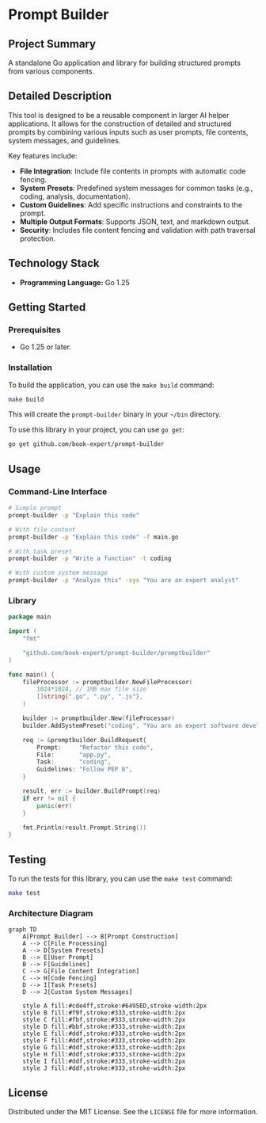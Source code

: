 # Prompt Builder

## Project Summary

A standalone Go application and library for building structured prompts from various components.

## Detailed Description

This tool is designed to be a reusable component in larger AI helper applications. It allows for the construction of detailed and structured prompts by combining various inputs such as user prompts, file contents, system messages, and guidelines.

Key features include:

-   **File Integration**: Include file contents in prompts with automatic code fencing.
-   **System Presets**: Predefined system messages for common tasks (e.g., coding, analysis, documentation).
-   **Custom Guidelines**: Add specific instructions and constraints to the prompt.
-   **Multiple Output Formats**: Supports JSON, text, and markdown output.
-   **Security**: Includes file content fencing and validation with path traversal protection.

## Technology Stack

-   **Programming Language:** Go 1.25

## Getting Started

### Prerequisites

-   Go 1.25 or later.

### Installation

To build the application, you can use the `make build` command:

```bash
make build
```

This will create the `prompt-builder` binary in your `~/bin` directory.

To use this library in your project, you can use `go get`:

```bash
go get github.com/book-expert/prompt-builder
```

## Usage

### Command-Line Interface

```bash
# Simple prompt
prompt-builder -p "Explain this code"

# With file content
prompt-builder -p "Explain this code" -f main.go

# With task preset
prompt-builder -p "Write a function" -t coding

# With custom system message
prompt-builder -p "Analyze this" -sys "You are an expert analyst"
```

### Library

```go
package main

import (
    "fmt"

    "github.com/book-expert/prompt-builder/promptbuilder"
)

func main() {
    fileProcessor := promptbuilder.NewFileProcessor(
        1024*1024, // 1MB max file size
        []string{".go", ".py", ".js"},
    )

    builder := promptbuilder.New(fileProcessor)
    builder.AddSystemPreset("coding", "You are an expert software developer.")

    req := &promptbuilder.BuildRequest{
        Prompt:     "Refactor this code",
        File:       "app.py",
        Task:       "coding",
        Guidelines: "Follow PEP 8",
    }

    result, err := builder.BuildPrompt(req)
    if err != nil {
        panic(err)
    }

    fmt.Println(result.Prompt.String())
}
```

## Testing

To run the tests for this library, you can use the `make test` command:

```bash
make test
```

### Architecture Diagram

```mermaid
graph TD
    A[Prompt Builder] --> B[Prompt Construction]
    A --> C[File Processing]
    A --> D[System Presets]
    B --> E[User Prompt]
    B --> F[Guidelines]
    C --> G[File Content Integration]
    C --> H[Code Fencing]
    D --> I[Task Presets]
    D --> J[Custom System Messages]
    
    style A fill:#cde4ff,stroke:#6495ED,stroke-width:2px
    style B fill:#f9f,stroke:#333,stroke-width:2px
    style C fill:#fbf,stroke:#333,stroke-width:2px
    style D fill:#bbf,stroke:#333,stroke-width:2px
    style E fill:#ddf,stroke:#333,stroke-width:2px
    style F fill:#ddf,stroke:#333,stroke-width:2px
    style G fill:#ddf,stroke:#333,stroke-width:2px
    style H fill:#ddf,stroke:#333,stroke-width:2px
    style I fill:#ddf,stroke:#333,stroke-width:2px
    style J fill:#ddf,stroke:#333,stroke-width:2px
```

## License

Distributed under the MIT License. See the `LICENSE` file for more information.